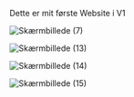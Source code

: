 Dette er mit første Website i V1

![Skærmbillede (7)](https://user-images.githubusercontent.com/80887403/111612647-f56cc300-87dd-11eb-9d6d-ae5f26a3083a.png)

![Skærmbillede (13)](https://user-images.githubusercontent.com/80887403/111763654-af2d6780-88a2-11eb-8897-a113f2767df5.png)

![Skærmbillede (14)](https://user-images.githubusercontent.com/80887403/111763694-b785a280-88a2-11eb-87fd-462c94dc24c4.png)

![Skærmbillede (15)](https://user-images.githubusercontent.com/80887403/111763733-c10f0a80-88a2-11eb-9850-df587e72d408.png)

